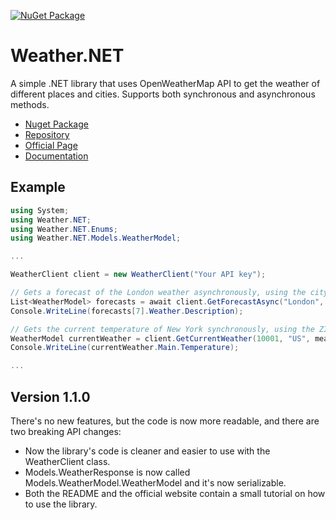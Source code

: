 [![NuGet Package](https://img.shields.io/nuget/v/Weather.NET.svg?logo=nuget&logoColor=white&&style=for-the-badge&colorB=green)](https://www.nuget.org/packages/Weather.NET)

# Weather.NET
A simple .NET library that uses OpenWeatherMap API to get the weather of different places and cities. Supports both synchronous and asynchronous methods.

- [Nuget Package](https://www.nuget.org/packages/Weather.NET)
- [Repository](https://github.com/EloyEspinosa/Weather.NET)
- [Official Page](https://eloyespinosa.github.io/Weather.NET/)
- [Documentation](https://eloyespinosa.github.io/Weather.NET/docs)

## Example
```c#
using System;
using Weather.NET;
using Weather.NET.Enums;
using Weather.NET.Models.WeatherModel;

...

WeatherClient client = new WeatherClient("Your API key");

// Gets a forecast of the London weather asynchronously, using the city name.
List<WeatherModel> forecasts = await client.GetForecastAsync("London", 8, Measurement.Metric, Language.Spanish);
Console.WriteLine(forecasts[7].Weather.Description);

// Gets the current temperature of New York synchronously, using the ZIP Code.
WeatherModel currentWeather = client.GetCurrentWeather(10001, "US", measurement: Measurement.Imperial);
Console.WriteLine(currentWeather.Main.Temperature);

...
```

## Version 1.1.0
There's no new features, but the code is now more readable, and there are two breaking API changes:
- Now the library's code is cleaner and easier to use with the WeatherClient class.
- Models.WeatherResponse is now called Models.WeatherModel.WeatherModel and it's now serializable.
- Both the README and the official website contain a small tutorial on how to use the library.